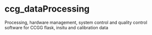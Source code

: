 # ccg_dataProcessing
Processing, hardware management, system control and quality control software for CCGG flask, insitu and calibration data
